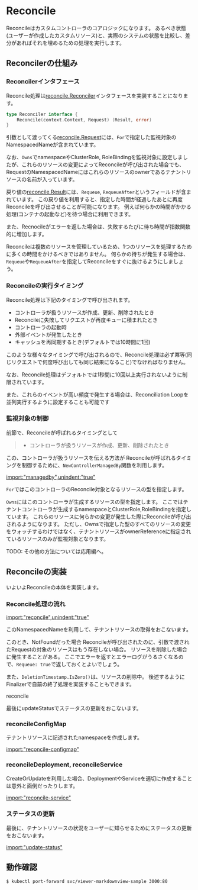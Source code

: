 # Reconcile

Reconcileはカスタムコントローラのコアロジックになります。
あるべき状態(ユーザーが作成したカスタムリソース)と、実際のシステムの状態を比較し、差分があればそれを埋めるための処理を実行します。

## Reconcilerの仕組み

### Reconcilerインタフェース

Reconcile処理は[reconcile.Reconciler](https://pkg.go.dev/sigs.k8s.io/controller-runtime/pkg/reconcile?tab=doc#Reconciler)インタフェースを実装することになります。

```go
type Reconciler interface {
	Reconcile(context.Context, Request) (Result, error)
}
```

引数として渡ってくる[reconcile.Request](https://pkg.go.dev/sigs.k8s.io/controller-runtime/pkg/reconcile?tab=doc#Request)には、`For`で指定した監視対象のNamespacedNameが含まれています。


なお、`Owns`でnamespaceやClusterRole, RoleBindingを監視対象に設定しましたが、これらのリソースの変更によってReconcileが呼び出された場合でも、
RequestのNamespacedNameにはこれらのリソースのownerであるテナントリソースの名前が入っています。

戻り値の[reconcile.Result](https://pkg.go.dev/sigs.k8s.io/controller-runtime/pkg/reconcile?tab=doc#Result)には、`Requeue`, `RequeueAfter`というフィールドが含まれています。
この戻り値を利用すると、指定した時間が経過したあとに再度Reconcileを呼び出させることが可能になります。
例えば何らかの時間がかかる処理(コンテナの起動など)を待つ場合に利用できます。

また、Recnocileがエラーを返した場合は、失敗するたびに待ち時間が指数関数的に増加します。

Reconcileは複数のリソースを管理しているため、1つのリソースを処理するために多くの時間をかけるべきではありません。
何らかの待ちが発生する場合は、`Requeue`や`RequeueAfter`を指定してReconcileをすぐに抜けるようにしましょう。

### Reconcileの実行タイミング

Reconcile処理は下記のタイミングで呼び出されます。

* コントローラが扱うリソースが作成、更新、削除されたとき
* Reconcileに失敗してリクエストが再度キューに積まれたとき
* コントローラの起動時
* 外部イベントが発生したとき
* キャッシュを再同期するとき(デフォルトでは10時間に1回)

このような様々なタイミングで呼び出されるので、Reconcile処理は必ず冪等(同じリクエストで何度呼び出しても同じ結果になること)でなければなりません。

なお、Reconcile処理はデフォルトでは1秒間に10回以上実行されないように制限されています。

また、これらのイベントが高い頻度で発生する場合は、Reconciliation Loopを並列実行するように設定することも可能です

### 監視対象の制御

前節で、Reconcileが呼ばれるタイミングとして

> - コントローラが扱うリソースが作成、更新、削除されたとき

この、コントローラが扱うリソースを伝える方法が
Reconcileが呼ばれるタイミングを制御するために、`NewControllerManagedBy`関数を利用します。

[import:"managedby",unindent:"true"](../../codes/markdown-viewer/controllers/markdownview_controller.go)

`For`ではこのコントローラのReconcile対象となるリソースの型を指定します。

`Owns`にはこのコントローラが生成するリソースの型を指定します。
ここではテナントコントローラが生成するnamespaceとClusterRole,RoleBindingを指定しています。
これらのリソースに何らかの変更が発生した際にReconcileが呼び出されるようになります。
ただし、Ownsで指定した型のすべてのリソースの変更をウォッチするわけではなく、テナントリソースがownerReferenceに指定されているリソースのみが監視対象となります。

TODO: その他の方法については応用編へ。

## Reconcileの実装

いよいよReconcileの本体を実装します。

### Reconcile処理の流れ

[import:"reconcile",unindent:"true"](../../codes/markdown-viewer/controllers/markdownview_controller.go)

このNamespacedNameを利用して、テナントリソースの取得をおこないます。

このとき、NotFoundだった場合
Reconcileが呼び出されたのに、引数で渡されたRequestの対象のリソースはもう存在しない場合。
リソースを削除した場合に発生することがある。
ここでエラーを返すとエラーログがうるさくなるので、`Requeue: true`で返しておくとよいでしょう。

また、`DeletionTimestamp.IsZero()`は、リソースの削除中。
後述するようにFinalizerで自前の終了処理を実装することもできます。

reconcile

最後にupdateStatusでステータスの更新をおこないます。

### reconcileConfigMap

テナントリソースに記述されたnamespaceを作成します。

[import:"reconcile-configmap"](../../codes/markdown-viewer/controllers/markdownview_controller.go)


### reconcileDeployment, reconcileService

CreateOrUpdateを利用した場合、DeploymentやServiceを適切に作成することは意外と面倒だったりします。


[import:"reconcile-service"](../../codes/markdown-viewer/controllers/markdownview_controller.go)

### ステータスの更新

最後に、テナントリソースの状況をユーザーに知らせるためにステータスの更新をおこないます。

[import:"update-status"](../../codes/markdown-viewer/controllers/markdownview_controller.go)

## 動作確認

```
$ kubectl port-forward svc/viewer-markdownview-sample 3000:80
```
